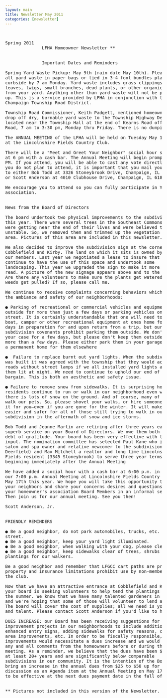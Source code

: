 ```yaml
---
layout: main
title: Newsletter May 2011
categories: [newsletter]
---
```


<pre> 

Spring 2011
              LFHA Homeowner Newsletter **


              Important Dates and Reminders

Spring Yard Waste Pickup: May 9th (rain date May 10th). Please have
all yard waste in paper bags or tied in 3-4 foot bundles placed
curbside by 7 am Monday. Yard waste includes grass clippings,
leaves, twigs, small branches, dead plants, or other organic matter
from your yard. Anything other than yard waste will not be picked
up. This is a service provided by LFHA in conjunction with the
Champaign Township Road District.

Township Road Commissioner, Keith Padgett, mentioned homeowners can
drop off dry, burnable yard waste to the Township Highway Dept.,
located near the Township Hall at the end of Kearns Road off Staley
Road, 7 am to 3:30 pm, Monday thru Friday. There is no dumping fee.

The ANNUAL MEETING of the LFHA will be held on Tuesday May 17, 2011
at the Lincolnshire Fields Country Club.

There will be a "Meet and Greet Your Neighbor" social hour starting
at 6 pm with a cash bar. The Annual Meeting will begin promptly at 7
PM. If you attend, you will be able to cast any vote directly. If
you do not plan to attend, it is important that you mail your proxy
to either Bob Todd at 3326 Stoneybrook Drive, Champaign, IL 61822,
or Scott Anderson at 4010 Clubhouse Drive, Champaign, IL 61822.

We encourage you to attend so you can fully participate in YOUR
association.


News from the Board of Directors

The board undertook two physical improvements to the subdivision
this year. There were several trees in the Southeast Commons that
were getting near the end of their lives and were believed to be
unstable. So, we removed them and trimmed up the vegetation in the
area. Pictures of this area are included in this newsletter.

We also decided to improve the subdivision sign at the corner of
Cobblefield and Kirby. The land on which it sits is owned by one of
our members. Last year we negotiated a lease to insure that we would
continue to have the use of this space and undertook some
landscaping. This year we upgraded the sign to make it more easily
read. A picture of the new signage appears above and to the left.
Are there any volunteers to make sure the plants get watered and
weeds get pulled? If so, please call me.

We continue to receive complaints concerning behaviors which impact
the ambiance and safety of our neighborhoods:

● Parking of recreational or commercial vehicles and equipment
outside for more than just a few days or parking vehicles on the
street. It is certainly understandable that one will need to park a
boat, camper or other recreational equipment at ones home for a few
days in preparation for and upon return from a trip, but our
subdivision covenants prohibit parking them outside. We don't get on
your case for a few days, but please don't keep them outside for
more than a few days. Please either park them in your garage or find
a permanent home for them elsewhere                  

●  Failure to replace burnt out yard lights. When the subdivision
was built it was agreed with the township that they would accept the
roads without street lamps if we all installed yard lights and kept
them lit at night. We need to continue to uphold our end of this
bargain. This is both an aesthetic and safety issue.

● Failure to remove snow from sidewalks. It is surprising how many
residents continue to run or walk in our neighborhood even when
there is lots of snow on the ground. And of course, many of us still
walk our pets. So, please shovel your walks, or hire someone to do
it for you—even if you are gone for the winter. It will make it
easier and safer for all of those still trying to walk in our
subdivision in the aftermath of snow and ice storms.

Bob Todd and Jeanne Martin are retiring after three years each of
superb service on your Board of Directors. We owe them both a huge
debt of gratitude. Your board has been very effective with their
input. The nomination committee has selected Paul Kane who is a
salon and spa owner and relative newcomer to the subdivision (3804
Deerfield) and Max Mitchell a realtor and long time Lincolnshire
Fields resident (3345 Stoneybrook) to serve three year terms
beginning immediately after the Annual Meeting

We have added a social hour with a cash bar at 6:00 p.m. in front of
our 7:00 p.m. Annual Meeting at Lincolnshire Fields Country Club on
May 17th this year. We hope you will take this opportunity to greet
your neighbors and share your concerns desires and questions with
your homeowner's association Board Members in an informal setting.
Then join us for our annual meeting. See you then!

Scott Anderson, Jr. 


FRIENDLY REMINDERS

● Be a good neighbor, do not park automobiles, trucks, etc. on the
street. 
● Be a good neighbor, keep your yard light illuminated. 
● Be a good neighbor, when walking with your dog, please clean up. 
● Be a good neighbor, keep sidewalks clear of trees, shrubs and
plantings for our walkers.

Be a good neighbor and remember that LFGCC cart paths are private
property and insurance limitations prohibit use by non-members of
the club.

Now that we have an attractive entrance at Cobblefield and Kirby,
your board is seeking volunteers to help tend the plantings during
the summer. We know that we have many talented gardeners in the area
and we're hoping that some of those will volunteer to lend a hand.
The board will cover the cost of supplies; all we need is your time
and talent. Please contact Scott Anderson if you'd like to help.

DUES INCREASE: our Board has been receiving suggestions for capital
improvement projects in our neighborhoods to include additional or
enhanced entry signs, adding sidewalks for safety reasons, common
area improvements, etc. In order to be fiscally responsible, these
improvements would necessitate a dues increase and we would welcome
any and all comments from the homeowners before or during the annual
meeting. As a reminder, we believe that the dues have been $25 for
at least 20+ years and are significantly below comparable
subdivisions in our community. It is the intention of the Board to
bring an increase in the annual dues from $25 to $50 up for
discussion as an Agenda item at the Annual Meeting on May 17, 2011
to be effective at the next dues payment date in the fall of 2011.


** Pictures not included in this version of the Newsletter.

</pre>
